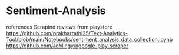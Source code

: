 # Sentiment-Analysis

references
Scrapind reviews from playstore
https://github.com/prakharrathi25/Text-Analytics-Tool/blob/main/Notebooks/sentiment_analysis_data_collection.ipynb
https://github.com/JoMingyu/google-play-scraper
